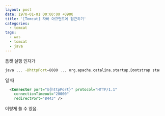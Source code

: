 ```yaml
---
layout: post
date: 1970-01-01 00:00:00 +0900
title: '[Tomcat] 자바 아규먼트에 접근하기'
categories:
  - tomcat
tags:
  - was
  - tomcat
  - java
---
```


톰캣 실행 인자가
```bash
java ... -DhttpPort=8080 ... org.apache.catalina.startup.Bootstrap start
```
일 때

```xml
  <Connector port="${httpPort}" protocol="HTTP/1.1"
    connectionTimeout="20000"
    redirectPort="8443" />
```
이렇게 쓸 수 있음.

